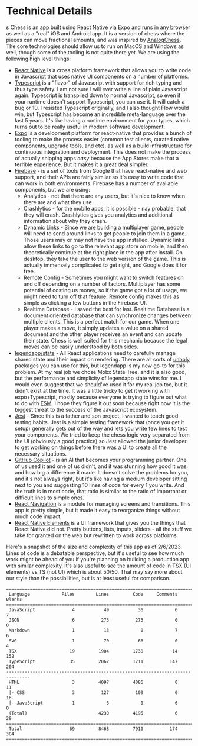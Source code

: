# Technical Details

ε Chess is an app built using React Native via Expo and runs in any browser as well as a "real" iOS and Android app.
It is a version of chess where the pieces can move fractional amounts, and was inspired by [AnalogChess](https://github.com/ehulinsky/AnalogChess).
The core technologies should allow us to run on MacOS and Windows as well, though some of the tooling is not quite
there yet. We are using the following high level things:

* [React Native](https://reactnative.dev/) is a cross platform framework that allows you to write 
  code in Javascript that uses native UI components on a number of platforms.
* [Typescript](https://www.typescriptlang.org/) is a "flavor" of Javascript with support for rich typing and thus
  type safety. I am not sure I will ever write a line of plain Javascript again. Typescript is transpiled down to
  normal Javascript, so even if your runtime doesn't support Typescript, you can use it. It will catch a bug or 10.
  I resisted Typescript originally, and I also thought Flow would win, but Typescript has become an incredible meta-language
  over the last 5 years. It's like having a runtime environment for your types, which turns out to be really useful
  in modern software development.
* [Expo](https://expo.dev/) is a development platform for react-native that provides a bunch of tooling to 
  make the process easier (common test clients, curated native components, upgrade tools, and etc), as well as
  a build infrastructure for continuous integration and deployment. This does not make the process of actually
  shipping apps *easy* because the App Stores make that a terrible experience. But it makes it a great deal simpler.
* [Firebase](https://firebase.google.com/) - is a set of tools from Google that have react-native and web support, 
  and their APIs are fairly similar so it's easy to write code that can work in both environments. Firebase has a number of
  available components, but we are using:
  * Analytics - not that there are any users, but it's nice to know when there are and what they use
  * Crashlytics - for the mobile apps, it is possible - nay probable, that they will crash. Crashlytics gives you
   analytics and additional information about why they crash.
  * Dynamic Links - Since we are building a multiplayer game, people will need to send around links to get people
    to join them in a game. Those users may or may not have the app installed. Dynamic links allow these links to go to
    the relevant app store on mobile, and then theoretically continue at the right place in the app after install.
    On desktop, they take the user to the web version of the game. This is actually immensely complicated to get right,
    and Google does it for free.
  * Remote Config - Sometimes you might want to switch features on and off depending on a number of factors. Multiplayer
    has some potential of costing us money, so if the game got a lot of usage, we might need to turn off that feature.
    Remote config makes this as simple as clicking a few buttons in the Firebase UI.
  * Realtime Database - I saved the best for last. Realtime Database is a document oriented database that can synchronize
    changes between multiple clients. This is a perfect match for our game. When one player makes a move, it simply
    updates a value on a shared document and the other player receives an event and can update their state. Chess is
    well suited for this mechanic because the legal moves can be easily understood by both sides.
* [legendapp/state](https://www.legendapp.com/open-source/state/) - All React applications need to carefully manage
  shared state and their impact on rendering. There are all sorts of [unholy](https://redux.js.org/) packages you can
  use for this, but legendapp is my new go-to for this problem. At my real job we chose Mobx State Tree, and it is also
  good, but the performance and simplicity of legendapp state wins for me. I would even suggest that we should've used
  it for my real job too, but it didn't exist at the time. It was a little tricky to get it working with expo+Typescript,
  mostly because everyone is trying to figure out what to do with [ESM](https://en.wikipedia.org/wiki/ECMAScript#6th_Edition_%E2%80%93_ECMAScript_2015).
  I hope they figure it out soon because right now it is the biggest threat to the success of the Javascript ecosystem.
* [Jest](https://jestjs.io/) - Since this is a father and son project, I wanted to teach good testing habits. Jest
  is a simple testing framework that (once you get it setup) generally gets out of the way and lets you write few lines
  to test your components. We tried to keep the chess logic very separated from the UI (obviously a good practice) so Jest
  allowed the junior developer to get working on things before there was a UI to create all the necessary situations.
* [GitHub Copilot](https://github.com/features/copilot) - is an AI that becomes your programming partner. One of us
  used it and one of us didn't, and it was stunning how good it was and how big a difference it made. It doesn't solve
  the problems for you, and it's not always right, but it's like having a medium developer sitting next to you and suggesting
  10 lines of code for every 1 you write. And the truth is in most code, that ratio is similar to the ratio of important or difficult
  lines to simple ones.
* [React Navigation](https://reactnavigation.org/) is a module for managing screens and transitions. This app is pretty simple, but it 
  made it easy to reorganize things without much code impact.
* [React Native Elements](https://reactnativeelements.com/) is a UI framework that gives you the things that React Native did not.
  Pretty buttons, lists, inputs, sliders - all the stuff we take for granted on the web but rewritten to work across platforms.

Here's a snapshot of the size and complexity of this app as of 2/6/2023. Lines of code is a debatable perspective, 
but it's useful to see how much work might be ahead of you if you're planning on building a production app with
similar complexity. It's also useful to see the amount of code in TSX (UI elements) vs TS (not UI) which is
about 50/50. That may say more about our style than the possibilities, but is at least useful for comparison.

```
===============================================================================
 Language            Files        Lines         Code     Comments       Blanks
===============================================================================
 JavaScript              4           49           36            6            7
 JSON                    6          273          273            0            0
 Markdown                1           13            0            7            6
 SVG                     1           70           66            0            4
 TSX                    19         1904         1738           14          152
 TypeScript             35         2062         1711          147          204
-------------------------------------------------------------------------------
 HTML                    3         4097         4086            0           11
 |- CSS                  3          127          109            0           18
 |- JavaScript           1            6            0            6            0
 (Total)                           4230         4195            6           29
===============================================================================
 Total                  69         8468         7910          174          384
===============================================================================
```
